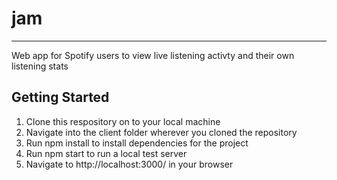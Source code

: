 # jam
---
Web app for Spotify users to view live listening activty and their own listening stats

## Getting Started
1. Clone this respository on to your local machine
2. Navigate into the client folder wherever you cloned the repository
3. Run npm install to install dependencies for the project
4. Run npm start to run a local test server
5. Navigate to http://localhost:3000/ in your browser